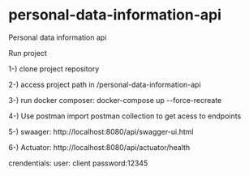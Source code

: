 # personal-data-information-api
Personal data information api 


Run project

1-) clone project repository 

2-) access project path in /personal-data-information-api

3-) run docker composer: docker-compose up --force-recreate

4-) Use postman import postman collection  to get acess to endpoints

5-) swaager: http://localhost:8080/api/swagger-ui.html

6-) Actuator: http://localhost:8080/api/actuator/health

crendentials: user: client 
              password:12345   


